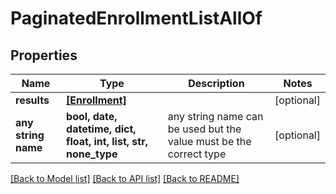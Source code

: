 # PaginatedEnrollmentListAllOf


## Properties
Name | Type | Description | Notes
------------ | ------------- | ------------- | -------------
**results** | [**[Enrollment]**](Enrollment.md) |  | [optional] 
**any string name** | **bool, date, datetime, dict, float, int, list, str, none_type** | any string name can be used but the value must be the correct type | [optional]

[[Back to Model list]](../README.md#documentation-for-models) [[Back to API list]](../README.md#documentation-for-api-endpoints) [[Back to README]](../README.md)


